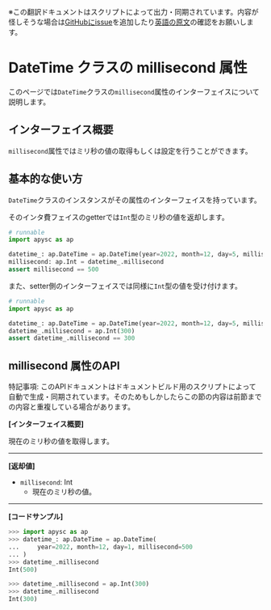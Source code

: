 <span class="inconspicuous-txt">※この翻訳ドキュメントはスクリプトによって出力・同期されています。内容が怪しそうな場合は<a href="https://github.com/simon-ritchie/apysc/issues" target="_blank">GitHubにissue</a>を追加したり[英語の原文](https://simon-ritchie.github.io/apysc/en/datetime_millisecond.html)の確認をお願いします。</span>

# DateTime クラスの millisecond 属性

このページでは`DateTime`クラスの`millisecond`属性のインターフェイスについて説明します。

## インターフェイス概要

`millisecond`属性ではミリ秒の値の取得もしくは設定を行うことができます。

## 基本的な使い方

`DateTime`クラスのインスタンスがその属性のインターフェイスを持っています。

そのインタ費フェイスのgetterでは`Int`型のミリ秒の値を返却します。

```py
# runnable
import apysc as ap

datetime_: ap.DateTime = ap.DateTime(year=2022, month=12, day=5, millisecond=500)
millisecond: ap.Int = datetime_.millisecond
assert millisecond == 500
```

また、setter側のインターフェイスでは同様に`Int`型の値を受け付けます。

```py
# runnable
import apysc as ap

datetime_: ap.DateTime = ap.DateTime(year=2022, month=12, day=5, millisecond=500)
datetime_.millisecond = ap.Int(300)
assert datetime_.millisecond == 300
```

## millisecond 属性のAPI

<span class="inconspicuous-txt">特記事項: このAPIドキュメントはドキュメントビルド用のスクリプトによって自動で生成・同期されています。そのためもしかしたらこの節の内容は前節までの内容と重複している場合があります。</span>

**[インターフェイス概要]**

現在のミリ秒の値を取得します。<hr>

**[返却値]**

- `millisecond`: Int
  - 現在のミリ秒の値。

<hr>

**[コードサンプル]**

```py
>>> import apysc as ap
>>> datetime_: ap.DateTime = ap.DateTime(
...     year=2022, month=12, day=1, millisecond=500
... )
>>> datetime_.millisecond
Int(500)

>>> datetime_.millisecond = ap.Int(300)
>>> datetime_.millisecond
Int(300)
```